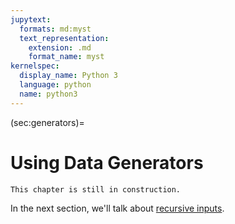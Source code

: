 ```yaml
---
jupytext:
  formats: md:myst
  text_representation:
    extension: .md
    format_name: myst
kernelspec:
  display_name: Python 3
  language: python
  name: python3
---
```


(sec:generators)=
# Using Data Generators

```{error}
This chapter is still in construction.
```


In the next section, we'll talk about [recursive inputs](sec:recursive).